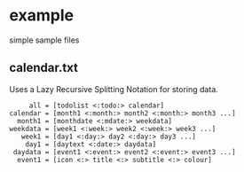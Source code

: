 # example
simple sample files

## calendar.txt
Uses a Lazy Recursive Splitting Notation for storing data.
```
     all = [todolist <:todo:> calendar]
calendar = [month1 <:month:> month2 <:month:> month3 ...]
  month1 = [monthdate <:mdate:> weekdata]
weekdata = [week1 <:week:> week2 <:week:> week3 ...]
   week1 = [day1 <:day:> day2 <:day:> day3 ...]
    day1 = [daytext <:date:> daydata]
 daydata = [event1 <:event:> event2 <:event:> event3 ...]
  event1 = [icon <:> title <:> subtitle <:> colour]
```
